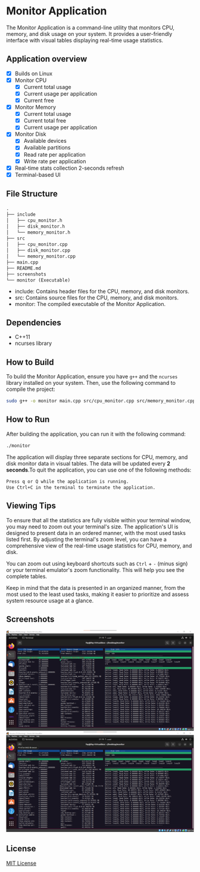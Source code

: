 # Monitor Application

The Monitor Application is a command-line utility that monitors CPU, memory, and disk usage on your system. It provides a user-friendly interface with visual tables displaying real-time usage statistics.

## Application overview

- [X] Builds on Linux
- [X] Monitor CPU
	- [X] Current total usage
	- [X] Current usage per application
	- [X] Current free
- [X] Monitor Memory
	- [X] Current total usage
	- [X] Current total free
	- [X] Current usage per application
- [X] Monitor Disk
	- [X] Available devices
	- [X] Available partitions
	- [X] Read rate per application
	- [X] Write rate per application
- [X] Real-time stats collection 2-seconds refresh
- [X] Terminal-based UI

## File Structure
```
.
├── include
│   ├── cpu_monitor.h
│   ├── disk_monitor.h
│   └── memory_monitor.h
├── src
│   ├── cpu_monitor.cpp
│   ├── disk_monitor.cpp
│   └── memory_monitor.cpp
├── main.cpp
├── README.md
├── screenshots
└── monitor (Executable)
```

- include: Contains header files for the CPU, memory, and disk monitors. 
- src: Contains source files for the CPU, memory, and disk monitors.
- monitor: The compiled executable of the Monitor Application.

## Dependencies

- C++11
- ncurses library

## How to Build

To build the Monitor Application, ensure you have `g++` and the `ncurses` library installed on your system. Then, use the following command to compile the project:

```bash
sudo g++ -o monitor main.cpp src/cpu_monitor.cpp src/memory_monitor.cpp src/disk_monitor.cpp -lncurses -Iinclude
```
## How to Run

After building the application, you can run it with the following command:
```bash
./monitor
```

The application will display three separate sections for CPU, memory, and disk monitor data in visual tables. The data will be updated every **2 seconds**.To quit the application, you can use one of the following methods:

    Press q or Q while the application is running.
    Use Ctrl+C in the terminal to terminate the application.

## Viewing Tips

To ensure that all the statistics are fully visible within your terminal window, you may need to zoom out your terminal's size. The application's UI is designed to present data in an ordered manner, with the most used tasks listed first. By adjusting the terminal's zoom level, you can have a comprehensive view of the real-time usage statistics for CPU, memory, and disk.

You can zoom out using keyboard shortcuts such as `Ctrl` + `-` (minus sign) or your terminal emulator's zoom functionality. This will help you see the complete tables.


Keep in mind that the data is presented in an organized manner, from the most used to the least used tasks, making it easier to prioritize and assess system resource usage at a glance.

## Screenshots

![Screenshot 1](screenshots/image1.png)
![Screenshot 2](screenshots/image2.png)

## License
[MIT License](LICENSE)
